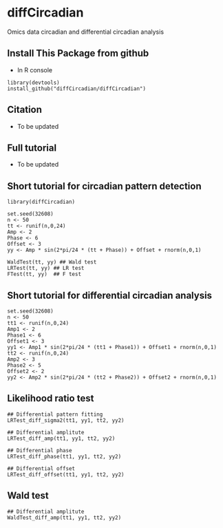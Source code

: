# diffCircadian
Omics data circadian and differential circadian analysis

## Install This Package from github
* In R console

```{R}
library(devtools)
install_github("diffCircadian/diffCircadian") 
```

## Citation

* To be updated


## Full tutorial

* To be updated

## Short tutorial for circadian pattern detection

```{R}
library(diffCircadian)

set.seed(32608)
n <- 50
tt <- runif(n,0,24) 
Amp <- 2
Phase <- 6
Offset <- 3
yy <- Amp * sin(2*pi/24 * (tt + Phase)) + Offset + rnorm(n,0,1)

WaldTest(tt, yy) ## Wald test
LRTest(tt, yy) ## LR test
FTest(tt, yy)  ## F test
```

## Short tutorial for differential circadian analysis

```{R}
set.seed(32608)
n <- 50
tt1 <- runif(n,0,24) 
Amp1 <- 2
Phase1 <- 6
Offset1 <- 3
yy1 <- Amp1 * sin(2*pi/24 * (tt1 + Phase1)) + Offset1 + rnorm(n,0,1)
tt2 <- runif(n,0,24) 
Amp2 <- 3
Phase2 <- 5
Offset2 <- 2
yy2 <- Amp2 * sin(2*pi/24 * (tt2 + Phase2)) + Offset2 + rnorm(n,0,1)
```

## Likelihood ratio test

```{R}
## Differential pattern fitting
LRTest_diff_sigma2(tt1, yy1, tt2, yy2)

## Differential amplitute
LRTest_diff_amp(tt1, yy1, tt2, yy2)

## Differential phase 
LRTest_diff_phase(tt1, yy1, tt2, yy2)

## Differential offset 
LRTest_diff_offset(tt1, yy1, tt2, yy2)

```

## Wald test

```{R}
## Differential amplitute
WaldTest_diff_amp(tt1, yy1, tt2, yy2)
```
